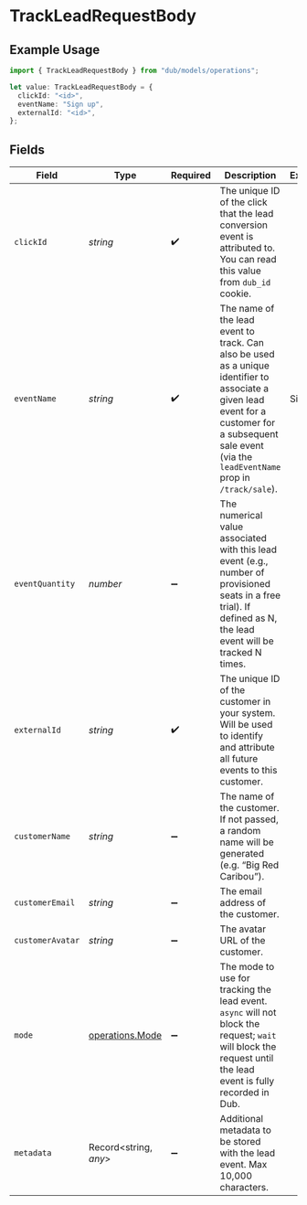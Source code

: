 # TrackLeadRequestBody

## Example Usage

```typescript
import { TrackLeadRequestBody } from "dub/models/operations";

let value: TrackLeadRequestBody = {
  clickId: "<id>",
  eventName: "Sign up",
  externalId: "<id>",
};
```

## Fields

| Field                                                                                                                                                                                                    | Type                                                                                                                                                                                                     | Required                                                                                                                                                                                                 | Description                                                                                                                                                                                              | Example                                                                                                                                                                                                  |
| -------------------------------------------------------------------------------------------------------------------------------------------------------------------------------------------------------- | -------------------------------------------------------------------------------------------------------------------------------------------------------------------------------------------------------- | -------------------------------------------------------------------------------------------------------------------------------------------------------------------------------------------------------- | -------------------------------------------------------------------------------------------------------------------------------------------------------------------------------------------------------- | -------------------------------------------------------------------------------------------------------------------------------------------------------------------------------------------------------- |
| `clickId`                                                                                                                                                                                                | *string*                                                                                                                                                                                                 | :heavy_check_mark:                                                                                                                                                                                       | The unique ID of the click that the lead conversion event is attributed to. You can read this value from `dub_id` cookie.                                                                                |                                                                                                                                                                                                          |
| `eventName`                                                                                                                                                                                              | *string*                                                                                                                                                                                                 | :heavy_check_mark:                                                                                                                                                                                       | The name of the lead event to track. Can also be used as a unique identifier to associate a given lead event for a customer for a subsequent sale event (via the `leadEventName` prop in `/track/sale`). | Sign up                                                                                                                                                                                                  |
| `eventQuantity`                                                                                                                                                                                          | *number*                                                                                                                                                                                                 | :heavy_minus_sign:                                                                                                                                                                                       | The numerical value associated with this lead event (e.g., number of provisioned seats in a free trial). If defined as N, the lead event will be tracked N times.                                        |                                                                                                                                                                                                          |
| `externalId`                                                                                                                                                                                             | *string*                                                                                                                                                                                                 | :heavy_check_mark:                                                                                                                                                                                       | The unique ID of the customer in your system. Will be used to identify and attribute all future events to this customer.                                                                                 |                                                                                                                                                                                                          |
| `customerName`                                                                                                                                                                                           | *string*                                                                                                                                                                                                 | :heavy_minus_sign:                                                                                                                                                                                       | The name of the customer. If not passed, a random name will be generated (e.g. “Big Red Caribou”).                                                                                                       |                                                                                                                                                                                                          |
| `customerEmail`                                                                                                                                                                                          | *string*                                                                                                                                                                                                 | :heavy_minus_sign:                                                                                                                                                                                       | The email address of the customer.                                                                                                                                                                       |                                                                                                                                                                                                          |
| `customerAvatar`                                                                                                                                                                                         | *string*                                                                                                                                                                                                 | :heavy_minus_sign:                                                                                                                                                                                       | The avatar URL of the customer.                                                                                                                                                                          |                                                                                                                                                                                                          |
| `mode`                                                                                                                                                                                                   | [operations.Mode](../../models/operations/mode.md)                                                                                                                                                       | :heavy_minus_sign:                                                                                                                                                                                       | The mode to use for tracking the lead event. `async` will not block the request; `wait` will block the request until the lead event is fully recorded in Dub.                                            |                                                                                                                                                                                                          |
| `metadata`                                                                                                                                                                                               | Record<string, *any*>                                                                                                                                                                                    | :heavy_minus_sign:                                                                                                                                                                                       | Additional metadata to be stored with the lead event. Max 10,000 characters.                                                                                                                             |                                                                                                                                                                                                          |